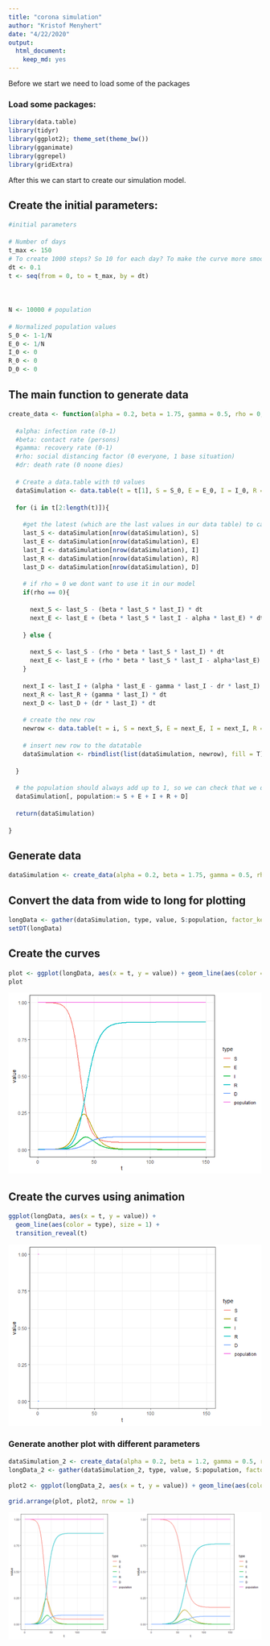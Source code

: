 ```yaml
---
title: "corona simulation"
author: "Kristof Menyhert"
date: "4/22/2020"
output: 
  html_document: 
    keep_md: yes
---
```


Before we start we need to load some of the packages

### Load some packages:

```r
library(data.table)
library(tidyr)
library(ggplot2); theme_set(theme_bw())
library(gganimate)
library(ggrepel)
library(gridExtra)
```



After this we can start to create our simulation model.

## Create the initial parameters:


```r
#initial parameters

# Number of days
t_max <- 150
# To create 1000 steps? So 10 for each day? To make the curve more smooth?
dt <- 0.1
t <- seq(from = 0, to = t_max, by = dt)



N <- 10000 # population

# Normalized population values
S_0 <- 1-1/N
E_0 <- 1/N
I_0 <- 0
R_0 <- 0
D_0 <- 0
```

## The main function to generate data


```r
create_data <- function(alpha = 0.2, beta = 1.75, gamma = 0.5, rho = 0, dr = 0.05){
  
  #alpha: infection rate (0-1)
  #beta: contact rate (persons)
  #gamma: recovery rate (0-1)
  #rho: social distancing factor (0 everyone, 1 base situation)
  #dr: death rate (0 noone dies)
  
  # Create a data.table with t0 values
  dataSimulation <- data.table(t = t[1], S = S_0, E = E_0, I = I_0, R = R_0, D = D_0)

  for (i in t[2:length(t)]){
    
    #get the latest (which are the last values in our data table) to calculate the next values
    last_S <- dataSimulation[nrow(dataSimulation), S]
    last_E <- dataSimulation[nrow(dataSimulation), E]
    last_I <- dataSimulation[nrow(dataSimulation), I]
    last_R <- dataSimulation[nrow(dataSimulation), R]
    last_D <- dataSimulation[nrow(dataSimulation), D]
    
    # if rho = 0 we dont want to use it in our model
    if(rho == 0){
      
      next_S <- last_S - (beta * last_S * last_I) * dt
      next_E <- last_E + (beta * last_S * last_I - alpha * last_E) * dt
      
    } else {
      
      next_S <- last_S - (rho * beta * last_S * last_I) * dt
      next_E <- last_E + (rho * beta * last_S * last_I - alpha*last_E) * dt
    }
    
    next_I <- last_I + (alpha * last_E - gamma * last_I - dr * last_I) * dt
    next_R <- last_R + (gamma * last_I) * dt
    next_D <- last_D + (dr * last_I) * dt
    
    # create the new row
    newrow <- data.table(t = i, S = next_S, E = next_E, I = next_I, R = next_R, D = next_D)
    
    # insert new row to the datatable
    dataSimulation <- rbindlist(list(dataSimulation, newrow), fill = T)
    
  }
  
  # the population should always add up to 1, so we can check that we did everything all right or not?
  dataSimulation[, population:= S + E + I + R + D]
  
  return(dataSimulation)
  
}
```

## Generate data


```r
dataSimulation <- create_data(alpha = 0.2, beta = 1.75, gamma = 0.5, rho = 0 , dr = 0.05)
```

## Convert the data from wide to long for plotting


```r
longData <- gather(dataSimulation, type, value, S:population, factor_key=TRUE)
setDT(longData)
```

## Create the curves


```r
plot <- ggplot(longData, aes(x = t, y = value)) + geom_line(aes(color = type), size = 1)
plot
```

![](rmarkdown2_files/figure-html/unnamed-chunk-6-1.png)<!-- -->

## Create the curves using animation


```r
ggplot(longData, aes(x = t, y = value)) +
  geom_line(aes(color = type), size = 1) +
  transition_reveal(t)
```

![](rmarkdown2_files/figure-html/unnamed-chunk-7-1.gif)<!-- -->

### Generate another plot with different parameters


```r
dataSimulation_2 <- create_data(alpha = 0.2, beta = 1.2, gamma = 0.5, rho = 0 , dr = 0.05)
longData_2 <- gather(dataSimulation_2, type, value, S:population, factor_key=TRUE)
```


```r
plot2 <- ggplot(longData_2, aes(x = t, y = value)) + geom_line(aes(color = type), size = 1)
```


```r
grid.arrange(plot, plot2, nrow = 1)
```

![](rmarkdown2_files/figure-html/unnamed-chunk-10-1.png)<!-- -->


